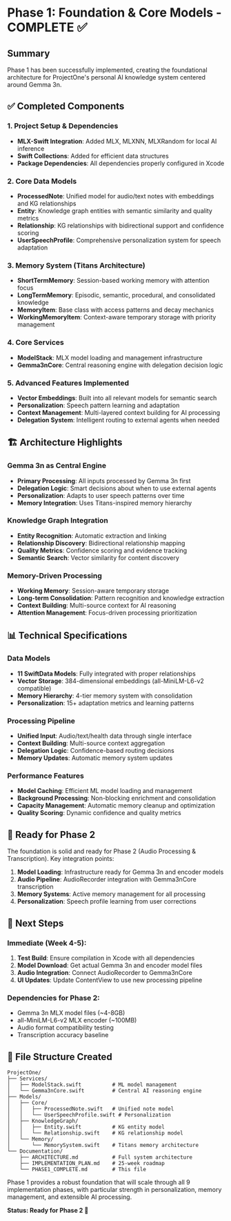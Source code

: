 # Phase 1: Foundation & Core Models - COMPLETE ✅

## Summary
Phase 1 has been successfully implemented, creating the foundational architecture for ProjectOne's personal AI knowledge system centered around Gemma 3n.

## ✅ Completed Components

### 1. Project Setup & Dependencies
- **MLX-Swift Integration**: Added MLX, MLXNN, MLXRandom for local AI inference
- **Swift Collections**: Added for efficient data structures
- **Package Dependencies**: All dependencies properly configured in Xcode

### 2. Core Data Models
- **ProcessedNote**: Unified model for audio/text notes with embeddings and KG relationships
- **Entity**: Knowledge graph entities with semantic similarity and quality metrics
- **Relationship**: KG relationships with bidirectional support and confidence scoring
- **UserSpeechProfile**: Comprehensive personalization system for speech adaptation

### 3. Memory System (Titans Architecture)
- **ShortTermMemory**: Session-based working memory with attention focus
- **LongTermMemory**: Episodic, semantic, procedural, and consolidated knowledge
- **MemoryItem**: Base class with access patterns and decay mechanics
- **WorkingMemoryItem**: Context-aware temporary storage with priority management

### 4. Core Services
- **ModelStack**: MLX model loading and management infrastructure
- **Gemma3nCore**: Central reasoning engine with delegation decision logic

### 5. Advanced Features Implemented
- **Vector Embeddings**: Built into all relevant models for semantic search
- **Personalization**: Speech pattern learning and adaptation
- **Context Management**: Multi-layered context building for AI processing
- **Delegation System**: Intelligent routing to external agents when needed

## 🏗️ Architecture Highlights

### Gemma 3n as Central Engine
- **Primary Processing**: All inputs processed by Gemma 3n first
- **Delegation Logic**: Smart decisions about when to use external agents
- **Personalization**: Adapts to user speech patterns over time
- **Memory Integration**: Uses Titans-inspired memory hierarchy

### Knowledge Graph Integration
- **Entity Recognition**: Automatic extraction and linking
- **Relationship Discovery**: Bidirectional relationship mapping
- **Quality Metrics**: Confidence scoring and evidence tracking
- **Semantic Search**: Vector similarity for content discovery

### Memory-Driven Processing
- **Working Memory**: Session-aware temporary storage
- **Long-term Consolidation**: Pattern recognition and knowledge extraction
- **Context Building**: Multi-source context for AI reasoning
- **Attention Management**: Focus-driven processing prioritization

## 📊 Technical Specifications

### Data Models
- **11 SwiftData Models**: Fully integrated with proper relationships
- **Vector Storage**: 384-dimensional embeddings (all-MiniLM-L6-v2 compatible)
- **Memory Hierarchy**: 4-tier memory system with consolidation
- **Personalization**: 15+ adaptation metrics and learning patterns

### Processing Pipeline
- **Unified Input**: Audio/text/health data through single interface
- **Context Building**: Multi-source context aggregation
- **Delegation Logic**: Confidence-based routing decisions
- **Memory Updates**: Automatic memory system updates

### Performance Features
- **Model Caching**: Efficient ML model loading and management
- **Background Processing**: Non-blocking enrichment and consolidation
- **Capacity Management**: Automatic memory cleanup and optimization
- **Quality Scoring**: Dynamic confidence and quality metrics

## 🔧 Ready for Phase 2

The foundation is solid and ready for Phase 2 (Audio Processing & Transcription). Key integration points:

1. **Model Loading**: Infrastructure ready for Gemma 3n and encoder models
2. **Audio Pipeline**: AudioRecorder integration with Gemma3nCore transcription
3. **Memory Systems**: Active memory management for all processing
4. **Personalization**: Speech profile learning from user corrections

## 🚀 Next Steps

### Immediate (Week 4-5):
1. **Test Build**: Ensure compilation in Xcode with all dependencies
2. **Model Download**: Get actual Gemma 3n and encoder model files
3. **Audio Integration**: Connect AudioRecorder to Gemma3nCore
4. **UI Updates**: Update ContentView to use new processing pipeline

### Dependencies for Phase 2:
- Gemma 3n MLX model files (~4-8GB)
- all-MiniLM-L6-v2 MLX encoder (~100MB)
- Audio format compatibility testing
- Transcription accuracy baseline

## 📁 File Structure Created

```
ProjectOne/
├── Services/
│   ├── ModelStack.swift          # ML model management
│   └── Gemma3nCore.swift         # Central AI reasoning engine
├── Models/
│   ├── Core/
│   │   ├── ProcessedNote.swift   # Unified note model
│   │   └── UserSpeechProfile.swift # Personalization
│   ├── KnowledgeGraph/
│   │   ├── Entity.swift          # KG entity model
│   │   └── Relationship.swift    # KG relationship model
│   └── Memory/
│       └── MemorySystem.swift    # Titans memory architecture
└── Documentation/
    ├── ARCHITECTURE.md           # Full system architecture
    ├── IMPLEMENTATION_PLAN.md    # 25-week roadmap
    └── PHASE1_COMPLETE.md        # This file
```

Phase 1 provides a robust foundation that will scale through all 9 implementation phases, with particular strength in personalization, memory management, and extensible AI processing.

**Status: Ready for Phase 2 🚀**